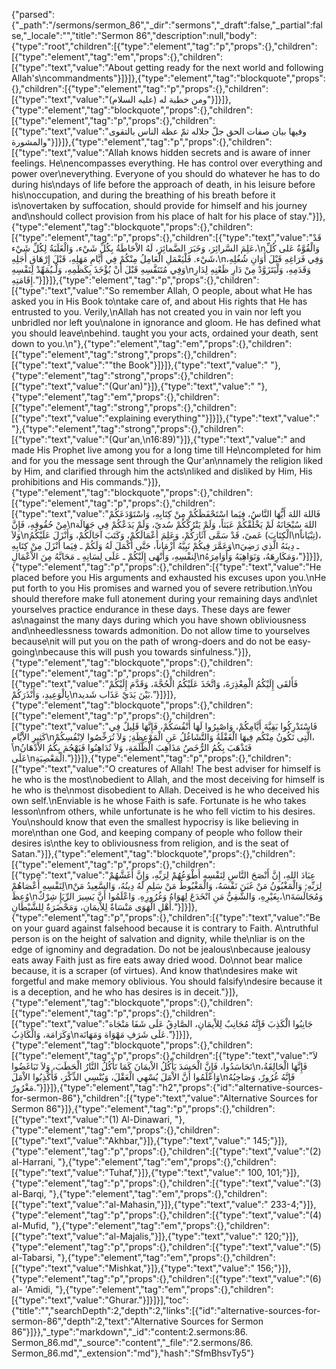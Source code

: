 {"parsed":{"_path":"/sermons/sermon_86","_dir":"sermons","_draft":false,"_partial":false,"_locale":"","title":"Sermon 86","description":null,"body":{"type":"root","children":[{"type":"element","tag":"p","props":{},"children":[{"type":"element","tag":"em","props":{},"children":[{"type":"text","value":"About getting ready for the next world and following Allah's\ncommandments"}]}]},{"type":"element","tag":"blockquote","props":{},"children":[{"type":"element","tag":"p","props":{},"children":[{"type":"text","value":"ومن خطبة له (عليه السلام)"}]}]},{"type":"element","tag":"blockquote","props":{},"children":[{"type":"element","tag":"p","props":{},"children":[{"type":"text","value":"وفيها بيان صفات الحق جلّ جلاله ثمّ عظة الناس بالتقوى والمشورة"}]}]},{"type":"element","tag":"p","props":{},"children":[{"type":"text","value":"Allah knows hidden secrets and is aware of inner feelings. He\nencompasses everything. He has control over everything and power over\neverything. Everyone of you should do whatever he has to do during his\ndays of life before the approach of death, in his leisure before his\noccupation, and during the breathing of his breath before it is\novertaken by suffocation, should provide for himself and his journey and\nshould collect provision from his place of halt for his place of stay."}]},{"type":"element","tag":"blockquote","props":{},"children":[{"type":"element","tag":"p","props":{},"children":[{"type":"text","value":"قَدْ عَلِمَ السَّرائِرَ، وَخَبَرَ الضَّمائِرَ، لَهُ الاْحَاطَةُ بِكُلِّ شَيْء، وَالْغَلَبَةُ لِكُلِّ شَيْء،\nوَالْقُوَّةُ عَلى كُلِّ شَيْء. فَلْيَعْمَلِ الْعَامِلُ مِنْكُمْ فِي أَيَّامِ مَهَلِهِ، قَبْلَ إِرْهَاقِ أَجَلِهِ،\nوَفِي فَرَاغِهِ قَبْلَ أَوَانِ شُغُلِهِ، وَفِي مُتَنَفَّسِهِ قَبْلَ أَنْ يُؤْخَذَ بِكَظَمِهِ، وَلْـيُمَهِّدْ لِنَفْسِهِ\nوَقَدَمِهِ، وَلْيَتَزَوَّدْ مِنْ دَارِ ظَعْنِهِ لِدَارِ إِقَامَتِهِ."}]}]},{"type":"element","tag":"p","props":{},"children":[{"type":"text","value":"So remember Allah, O people, about what He has asked you in His Book to\ntake care of, and about His rights that He has entrusted to you. Verily,\nAllah has not created you in vain nor left you unbridled nor left you\nalone in ignorance and gloom. He has defined what you should leave\nbehind. taught you your acts, ordained your death, sent down to you.\n"},{"type":"element","tag":"em","props":{},"children":[{"type":"element","tag":"strong","props":{},"children":[{"type":"text","value":"\"the Book"}]}]},{"type":"text","value":" "},{"type":"element","tag":"strong","props":{},"children":[{"type":"text","value":"(Qur'an)"}]},{"type":"text","value":" "},{"type":"element","tag":"em","props":{},"children":[{"type":"element","tag":"strong","props":{},"children":[{"type":"text","value":"explaining everything\""}]}]},{"type":"text","value":" "},{"type":"element","tag":"strong","props":{},"children":[{"type":"text","value":"(Qur'an,\n16:89)"}]},{"type":"text","value":" and made His Prophet live among you for a long time till He\ncompleted for him and for you the message sent through the Qur'an\nnamely the religion liked by Him, and clarified through him the acts\nliked and disliked by Him, His prohibitions and His commands."}]},{"type":"element","tag":"blockquote","props":{},"children":[{"type":"element","tag":"p","props":{},"children":[{"type":"text","value":"فَاللهَ اللهَ أَيُّهَا النَّاسُ، فِيَما اسْتَحْفَظَكُمْ مِنْ كِتَابِهِ، وَاسْتَوْدَعَكُمْ مِنْ حُقُوقِهِ، فَإِنَّ\nاللهَ سُبْحَانَهُ لَمْ يَخْلُقْكُمْ عَبَثاً، وَلَمْ يَتْرُكْكُمْ سُدىً، وَلَمْ يَدَعْكُمْ فِي جَهَالَة وَلاَ\nعَمىً، قَدْ سَمَّى آثَارَكُمْ، وَعَلِمَ أعْمَالَكُمْ، وَكَتَبَ آجَالَكُمْ، وَأَنْزَلَ عَلَيْكُمُ (الْكِتَابَ\nتِبْيَاناً)، وَعَمَّرَ فِيكُمْ نَبِيَّهُ أَزْمَاناً، حَتَّى أَكْمَلَ لَهُ وَلَكُمْ ـ فِيَما أنْزَلَ مِنْ كِتَابِهِ\nـ دِينَهُ الَّذِي رَضِيَ لِنفْسِهِ، وَأَنْهَى إِلَيْكُمْ ـ عَلَى لِسَانِهِ ـ مَحَابَّهُ مِنَ الاْعْمَالِ\nوَمَكَارِهَهُ، وَنَوَاهِيَهُ وَأَوَامِرَهُ،"}]}]},{"type":"element","tag":"p","props":{},"children":[{"type":"text","value":"He placed before you His arguments and exhausted his excuses upon you.\nHe put forth to you His promises and warned you of severe retribution.\nYou should therefore make full atonement during your remaining days and\nlet yourselves practice endurance in these days. These days are fewer as\nagainst the many days during which you have shown obliviousness and\nheedlessness towards admonition. Do not allow time to yourselves because\nit will put you on the path of wrong-doers and do not be easy-going\nbecause this will push you towards sinfulness."}]},{"type":"element","tag":"blockquote","props":{},"children":[{"type":"element","tag":"p","props":{},"children":[{"type":"text","value":"فَأَلقَى إِلَيْكُمُ الْمِعْذِرَةَ، وَاتَّخَذَ عَلَيْكُمُ الْحُجَّةَ، وَقَدَّمَ إِلَيْكُمْ بِالْوَعِيدِ، وَأَنْذَرَكُمْ\nبَيْنَ يَدَيْ عَذَاب شَديد."}]}]},{"type":"element","tag":"blockquote","props":{},"children":[{"type":"element","tag":"p","props":{},"children":[{"type":"text","value":"فَاسْتَدْرِكُوا بَقِيَّةَ أَيَّامِكُمْ، وَاصْبِرُوا لَهَا أَنْفُسَكُمْ، فَإِنَّهَا قَلِيلٌ فِي كَثِيرِ الاْيَّامِ\nالَّتِى تَكُونُ مِنْكُم فِيهَا الْغَفْلَةُ وَالتَّشَاغُلُ عَنِ الْمَوْعِظَةِ; وَلاَ تُرَخِّصُوا لاِنْفُسِكُمْ،\nفَتَذْهَبَ بِكُمُ الرُّخَصُ مَذَاهِبَ الْظَّلَمَةِ، وَلاَ تُدَاهِنُوا فَيَهْجُمَ بِكُمُ الاْدْهَانُ عَلَى\nالْمَعْصِيَةِ."}]}]},{"type":"element","tag":"p","props":{},"children":[{"type":"text","value":"O creatures of Allah! The best adviser for himself is he who is the most\nobedient to Allah, and the most deceiving for himself is he who is the\nmost disobedient to Allah. Deceived is he who deceived his own self.\nEnviable is he whose Faith is safe. Fortunate is he who takes lesson\nfrom others, while unfortunate is he who fell victim to his desires. You\nshould know that even the smallest hypocrisy is like believing in more\nthan one God, and keeping company of people who follow their desires is\nthe key to obliviousness from religion, and is the seat of Satan."}]},{"type":"element","tag":"blockquote","props":{},"children":[{"type":"element","tag":"p","props":{},"children":[{"type":"text","value":"عِبَادَ اللهِ، إِنَّ أَنْصَحَ النَّاسِ لِنَفْسِهِ أَطْوَعُهُمْ لِرَبِّهِ، وَإِنَّ أَغَشَّهُمْ لِنَفْسِهِ أَعْصَاهُمْ\nلِرَبِّهِ; وَالْمَغْبُونُ مَنْ غَبَنَ نَفْسَهُ، وَالْمَغْبُوطُ مَنْ سَلِمِ لَهُ دِينُهُ، وَالسَّعِيدُ مَنْ وُعِظَ\nبِغَيْرِهِ، وَالشَّقِيُّ مَنِ انْخَدَعَ لِهَوَاهُ وَغُرُورِهِ. وَاعْلَمُوا أَنَّ يَسِيرَ الرِّيَإِ شِرْكٌ،\nوَمُجَالَسَةَ أَهْلِ الْهَوَى مَنْسَاةٌ لِلاْيمَانِ، وَمَحْضَرَةٌ لِلشَّيْطَانِ."}]}]},{"type":"element","tag":"p","props":{},"children":[{"type":"text","value":"Be on your guard against falsehood because it is contrary to Faith. A\ntruthful person is on the height of salvation and dignity, while the\nliar is on the edge of ignominy and degradation. Do not be jealous\nbecause jealousy eats away Faith just as fire eats away dried wood. Do\nnot bear malice because, it is a scraper (of virtues). And know that\ndesires make wit forgetful and make memory oblivious. You should falsify\ndesire because it is a deception, and he who has desires is in deceit."}]},{"type":"element","tag":"blockquote","props":{},"children":[{"type":"element","tag":"p","props":{},"children":[{"type":"text","value":"جَانِبُوا الْكَذِبَ فَإِنَّهُ مُجَانِبٌ لِلاْيمَانِ، الصَّادِقُ عَلَى شَفَا مَنْجَاة وَكَرَامَة، وَالْكَاذِبُ\nعَلَى شَرَفِ مَهْوَاة وَمَهَانَة."}]}]},{"type":"element","tag":"blockquote","props":{},"children":[{"type":"element","tag":"p","props":{},"children":[{"type":"text","value":"لاَ تَحَاسَدُوا، فَإِنَّ الْحَسَدَ يَأْكُلُ الاْيمَانَ كَمَا تَأْكُلُ النَّارُ الْحَطَبَ، وَلاَ تَبَاغَضُوا\nفَإِنَّهَا الْحَالِقَةُ، وَاعْلَمُوا أَنَّ الاْمَلَ يُسْهِي الْعَقْلَ، وَيُنْسِي الذِّكْرَ، فَأَكْذِبُوا الاْمَلَ\nفَإِنَّهُ غُرُورٌ، وَصَاحِبُهُ مَغْرُورٌ."}]}]},{"type":"element","tag":"h2","props":{"id":"alternative-sources-for-sermon-86"},"children":[{"type":"text","value":"Alternative Sources for Sermon 86"}]},{"type":"element","tag":"p","props":{},"children":[{"type":"text","value":"(1) Al-Dinawari, "},{"type":"element","tag":"em","props":{},"children":[{"type":"text","value":"Akhbar,"}]},{"type":"text","value":" 145;"}]},{"type":"element","tag":"p","props":{},"children":[{"type":"text","value":"(2) al-Harrani, "},{"type":"element","tag":"em","props":{},"children":[{"type":"text","value":"Tuhaf,"}]},{"type":"text","value":" 100, 101;"}]},{"type":"element","tag":"p","props":{},"children":[{"type":"text","value":"(3) al-Barqi, "},{"type":"element","tag":"em","props":{},"children":[{"type":"text","value":"al-Mahasin,"}]},{"type":"text","value":" 233-4;"}]},{"type":"element","tag":"p","props":{},"children":[{"type":"text","value":"(4) al-Mufid, "},{"type":"element","tag":"em","props":{},"children":[{"type":"text","value":"al-Majalis,"}]},{"type":"text","value":" 120;"}]},{"type":"element","tag":"p","props":{},"children":[{"type":"text","value":"(5) al-Tabarsi, "},{"type":"element","tag":"em","props":{},"children":[{"type":"text","value":"Mishkat,"}]},{"type":"text","value":" 156;"}]},{"type":"element","tag":"p","props":{},"children":[{"type":"text","value":"(6) al- 'Amidi, "},{"type":"element","tag":"em","props":{},"children":[{"type":"text","value":"Ghurar."}]}]}],"toc":{"title":"","searchDepth":2,"depth":2,"links":[{"id":"alternative-sources-for-sermon-86","depth":2,"text":"Alternative Sources for Sermon 86"}]}},"_type":"markdown","_id":"content:2.sermons:86. Sermon_86.md","_source":"content","_file":"2.sermons/86. Sermon_86.md","_extension":"md"},"hash":"SfmBhsvTy5"}